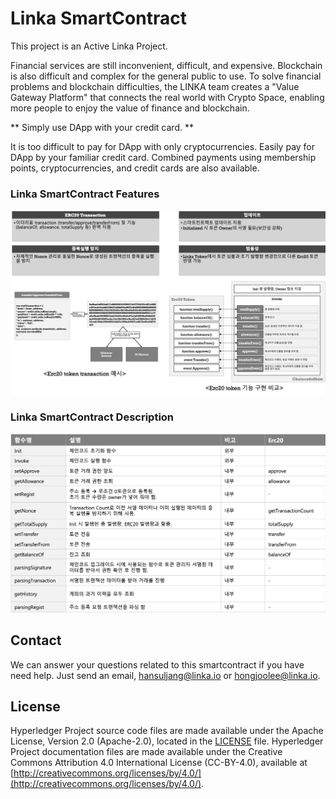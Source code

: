 # Linka SmartContract
This project is an Active Linka Project.

Financial services are still inconvenient, difficult, and expensive. Blockchain is also difficult and complex for the general public to use.
To solve financial problems and blockchain difficulties, the LINKA team creates a "Value Gateway Platform" that connects the real world with Crypto Space, enabling more people to enjoy the value of finance and blockchain.

** Simply use DApp with your credit card. **

It is too difficult to pay for DApp with only cryptocurrencies. Easily pay for DApp by your familiar credit card.
Combined payments using membership points, cryptocurrencies, and credit cards are also available.

### Linka SmartContract Features
![SmartContract Features](./docs/smartcontract_features.png)

### Linka SmartContract Description
![SmartContract Description](./docs/smartcontract_description.png)

## Contact
We can answer your questions related to this smartcontract if you have need help. Just send an email, hansuljang@linka.io or hongjoolee@linka.io.

## License
Hyperledger Project source code files are made available under the Apache License, Version 2.0 (Apache-2.0), located in the [LICENSE](https://github.com/hyperledger/fabric/blob/release-1.4/LICENSE) file. Hyperledger Project documentation files are made available under the Creative Commons Attribution 4.0 International License (CC-BY-4.0), available at [http://creativecommons.org/licenses/by/4.0/](http://creativecommons.org/licenses/by/4.0/).